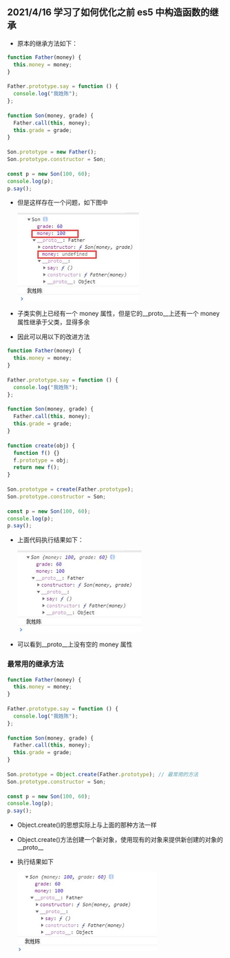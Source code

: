 ## 2021/4/16 学习了如何优化之前 es5 中构造函数的继承

- 原本的继承方法如下：

```js
function Father(money) {
  this.money = money;
}

Father.prototype.say = function () {
  console.log("我姓陈");
};

function Son(money, grade) {
  Father.call(this, money);
  this.grade = grade;
}

Son.prototype = new Father();
Son.prototype.constructor = Son;

const p = new Son(100, 60);
console.log(p);
p.say();
```

- 但是这样存在一个问题，如下图中

  ![avatar](./image/01.jpg)

- 子类实例上已经有一个 money 属性，但是它的\_\_proto\_\_上还有一个 money 属性继承于父类，显得多余
- 因此可以用以下的改进方法

```js
function Father(money) {
  this.money = money;
}

Father.prototype.say = function () {
  console.log("我姓陈");
};

function Son(money, grade) {
  Father.call(this, money);
  this.grade = grade;
}

function create(obj) {
  function f() {}
  f.prototype = obj;
  return new f();
}

Son.prototype = create(Father.prototype);
Son.prototype.constructor = Son;

const p = new Son(100, 60);
console.log(p);
p.say();
```

- 上面代码执行结果如下：

  ![avatar](./image/02.jpg)

- 可以看到\_\_proto\_\_上没有空的 money 属性

### 最常用的继承方法

```js
function Father(money) {
  this.money = money;
}

Father.prototype.say = function () {
  console.log("我姓陈");
};

function Son(money, grade) {
  Father.call(this, money);
  this.grade = grade;
}

Son.prototype = Object.create(Father.prototype); // 最常用的方法
Son.prototype.constructor = Son;

const p = new Son(100, 60);
console.log(p);
p.say();
```

- Object.create()的思想实际上与上面的那种方法一样
- Object.create()方法创建一个新对象，使用现有的对象来提供新创建的对象的\_\_proto\_\_
- 执行结果如下

  ![avatar](./image/03.jpg)
